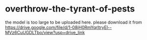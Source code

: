 # overthrow-the-tyrant-of-pests
the model is too large to be uploaded here. please download it from https://drive.google.com/file/d/1-08jH0RmYqrltryEl--MVz6CuUGDLTbo/view?usp=drive_link
